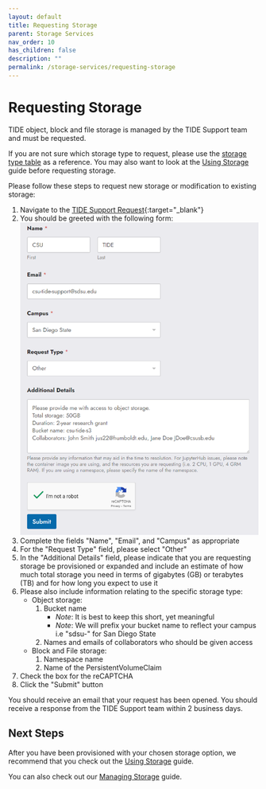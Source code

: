 ```yaml
---
layout: default
title: Requesting Storage
parent: Storage Services
nav_order: 10
has_children: false
description: ""
permalink: /storage-services/requesting-storage
---
```


# Requesting Storage
TIDE object, block and file storage is managed by the TIDE Support team and must be requested.

If you are not sure which storage type to request, please use the [storage type table](/storage-services/#comparing-storage-types) as a reference.
You may also want to look at the [Using Storage](/storage-services/using-storage) guide before requesting storage.

Please follow these steps to request new storage or modification to existing storage:
1. Navigate to the [TIDE Support Request](https://tide.sdsu.edu/tide-support-request/){:target="_blank"}
1. You should be greeted with the following form:
![tide support request form](/images/storage-services/requesting-storage1.png)
1. Complete the fields "Name", "Email", and "Campus" as appropriate
1. For the "Request Type" field, please select "Other"
1. In the "Additional Details" field, please indicate that you are requesting storage be provisioned or expanded and include an estimate of how much total storage you need in terms of gigabytes (GB) or terabytes (TB) and for how long you expect to use it
1. Please also include information relating to the specific storage type:
    - Object storage: 
        1. Bucket name
            - *Note*: It is best to keep this short, yet meaningful
            - *Note*: We will prefix your bucket name to reflect your campus i.e "sdsu-" for San Diego State
        2. Names and emails of collaborators who should be given access
    - Block and File storage:
        1. Namespace name
        1. Name of the PersistentVolumeClaim
1. Check the box for the reCAPTCHA
1. Click the "Submit" button

You should receive an email that your request has been opened.
You should receive a response from the TIDE Support team within 2 business days.

## Next Steps
After you have been provisioned with your chosen storage option, we recommend that you check out the [Using Storage](/storage-services/using-storage) guide.

You can also check out our [Managing Storage](/storage-services/managing-storage) guide.

